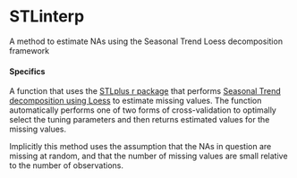 # STLinterp
A method to estimate NAs using the Seasonal Trend Loess decomposition framework

#### Specifics
A function that uses the [STLplus r package](https://cran.r-project.org/web/packages/stlplus/stlplus.pdf) that performs 
[Seasonal Trend decomposition using Loess](https://otexts.com/fpp2/stl.html) to estimate missing values.  The function 
automatically performs one of two forms of cross-validation to optimally select the tuning parameters and then returns
estimated values for the missing values.

Implicitly this method uses the assumption that the NAs in question are missing at random, and that the number of missing
values are small relative to the number of observations.
